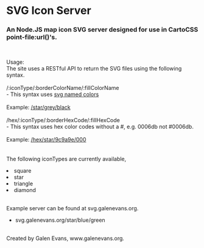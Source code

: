 SVG Icon Server
===============

<h3> An Node.JS map icon SVG server designed for use in CartoCSS point-file:url()'s. </h3> <br>
<p> Usage: <br>
The site uses a RESTful API to return the SVG files using the following syntax. <br> <br>
/:iconType/:borderColorName/:fillColorName <br> 
- This syntax uses <a href='http://www.december.com/html/spec/colorsvg.html'> svg named colors </a> <br> <br>
Example: <a href='/star/grey/black'> /star/grey/black </a> <br> <br>
/hex/:iconType/:borderHexCode/:fillHexCode <br>  
- This syntax uses hex color codes without a #, e.g. 0006db not #0006db. <br>  <br>
Example: <a href='/hex/star/9c9a9e/000'> /hex/star/9c9a9e/000 </a> <br> <br> <br>
The following iconTypes are currently available, <br>
<li> square </li>
<li> star </li>
<li> triangle </li>
<li> diamond </li>
<br>

Example server can be found at svg.galenevans.org.
  - svg.galenevans.org/star/blue/green

<br>
Created by Galen Evans, www.galenevans.org. </p>
